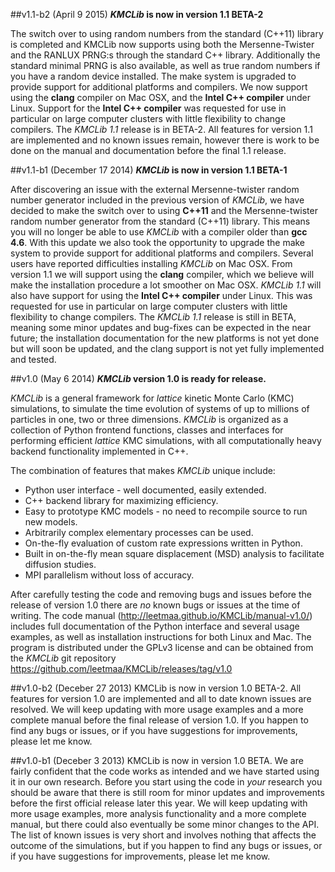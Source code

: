 ##v1.1-b2 (April 9 2015)
***KMCLib* is now in version 1.1 BETA-2**

The switch over to using random numbers from the standard (C++11) library is completed and KMCLib now supports using both the Mersenne-Twister and the RANLUX PRNG:s through the standard C++ library. Additionally the standard minimal PRNG is also available, as well as true random numbers if you have a random device installed. The make system is upgraded to provide support for additional platforms and compilers. We now support using the **clang** compiler on Mac OSX, and the **Intel C++ compiler** under Linux. Support for the **Intel C++ compiler** was requested for use in particular on large computer clusters with little flexibility to change compilers. The *KMCLib 1.1* release is in BETA-2. All features for version 1.1 are implemented and no known issues remain, however there is work to be done on the manual and documentation before the final 1.1 release.


##v1.1-b1 (December 17 2014)
***KMCLib* is now in version 1.1 BETA-1**

After discovering an issue with the external Mersenne-twister random number generator included in the previous version of *KMCLib*, we have decided to make the switch over to using **C++11** and the Mersenne-twister random number generator from the standard (C++11) library. This means you will no longer be able to use *KMCLib* with a compiler older than **gcc 4.6**. With this update we also took the opportunity to upgrade the make system to provide support for additional platforms and compilers. Several users have reported difficulties installing *KMCLib* on Mac OSX. From version 1.1 we will support using the **clang** compiler, which we believe will make the installation procedure a lot smoother on Mac OSX. *KMCLib 1.1* will also have support for using the **Intel C++ compiler** under Linux. This was requested for use in particular on large computer clusters with little flexibility to change compilers. The *KMCLib 1.1* release is still in BETA, meaning some minor updates and bug-fixes can be expected in the near future; the installation documentation for the new platforms is not yet done but will soon be updated, and the clang support is not yet fully implemented and tested.


##v1.0 (May 6 2014)
***KMCLib* version 1.0 is ready for release.**

*KMCLib* is a general framework for *lattice* kinetic Monte Carlo (KMC) simulations, to simulate the time evolution of systems of up to millions of particles in one, two or three dimensions. *KMCLib* is organized as a collection of Python frontend functions, classes and interfaces for performing efficient *lattice* KMC simulations, with all computationally heavy backend functionality implemented in C++.

The combination of features that makes *KMCLib* unique include:

* Python user interface - well documented, easily extended.
* C++ backend library for maximizing efficiency.
* Easy to prototype KMC models - no need to recompile source to run new models.
* Arbitrarily complex elementary processes can be used.
* On-the-fly evaluation of custom rate expressions written in Python.
* Built in on-the-fly mean square displacement (MSD) analysis to facilitate diffusion studies.
* MPI parallelism without loss of accuracy.

After carefully testing the code and removing bugs and issues before the release of version 1.0 there are *no* known bugs or issues at the time of writing.
The code manual (http://leetmaa.github.io/KMCLib/manual-v1.0/) includes full documentation of the Python interface and several usage examples, as well as installation instructions for both Linux and Mac.
The program is distributed under the GPLv3 license and can be obtained from the *KMCLib* git repository https://github.com/leetmaa/KMCLib/releases/tag/v1.0


##v1.0-b2 (Deceber 27 2013)
KMCLib is now in version 1.0 BETA-2. All features for version 1.0 are implemented and all to date known issues are resolved. We will keep updating with more usage examples and a more complete manual before the final release of version 1.0. If you happen to find any bugs or issues, or if you have suggestions for improvements, please let me know.

##v1.0-b1 (Deceber 3 2013)
KMCLib is now in version 1.0 BETA. We are fairly confident that the code works as intended and we have started using it in our own research. Before you start using the code in *your* research you should be aware that there is still room for minor updates and improvements before the first official release later this year. We will keep updating with more usage examples, more analysis functionality and a more complete manual, but there could also eventually be some minor changes to the API. The list of known issues is very short and involves nothing that affects the outcome of the simulations, but if you happen to find any bugs or issues, or if you have suggestions for improvements, please let me know.

